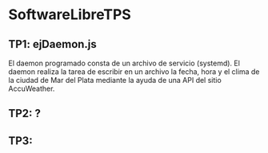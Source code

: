 # SoftwareLibreTPS
## TP1: ejDaemon.js
El daemon programado consta de un archivo de servicio (systemd). El daemon realiza la tarea de escribir en un archivo la fecha, hora y el clima de la ciudad de Mar del Plata mediante la ayuda de una API del sitio AccuWeather.

## TP2: ?

## TP3: 
